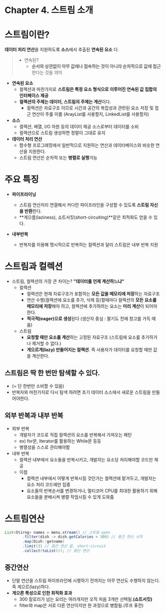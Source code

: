 # Chapter 4. 스트림 소개

# 스트림이란? 

**데이터 처리 연산**을 지원하도록 **소스**에서 추출된 **연속된 요소** 다.

> - 연속된?
>   -  **순서와 상관없이 아무 값에나 접속하는 것이 아니라 순차적으로 값에 접근**한다는 것을 의미

- **연속된 요소**
  - 컬렉션과 마찬가지로 **스트림은 특정 요소 형식으로 이루어진 연속된 값 집합의 인터페이스 제공**
  - **컬렉션의 주제는 데이터, 스트림의 주제는 계산**이다.
    - 컬렉션은 자료구조 이므로 시간과 공간의 복잡성과 관련된 요소 저장 및 접근 연산이 주를 이룸 (ArayList를 사용할지, LinkedList를 사용할지)
- **소스**
  - 컬렉션, 배열, I/O 자원 등의 데이터 제공 소스로부터 데이터를 소비
  - 컬렉션으로 스트림 생성하면 정렬이 그대로 유지
- **데이터 처리 연산**
  - 함수형 프로그래밍에서 일반적으로 지원하는 연산과 데이터베이스와 비슷한 연산을 지원한다.
  - 스트림 연산은 순차적 또는 **병렬로 실행**가능


# 주요 특징

- **파이프라이닝**
  - 스트림 연산끼리 연결해서 커다란 파이프라인을 구성할 수 있도록 **스트림 자신을 반환**한다.
  - **게으름(laziness), 쇼트서킷(short-circuiting)**같은 최적화도 얻을 수 있다.

- **내부반복**
  - 반복자를 이용해 명시적으로 반복하는 컬렉션과 달리 스트림은 내부 반복 지원


# 스트림과 컬렉션

- 스트림, 컬렉션의 가장 큰 차이는?  **"데이터를 언제 계산하느냐"** 
  - 컬렉션 
    - 컬렉션은 현재 자료구조가 포함하는 **모든 값을 메모리에 저장**하는 자료구조
    - 연산 수행(컬렉션에 요소를 추가, 삭제 등)할때마다 컬렉션의 **모든 요소를 메모리에 저장**해야 하고, 컬렉션에 추가하려는 요소는 **미리 계산**이 되어야한다.
    - **적극적(eager)으로 생성**된다 (생산자 중심 : 팔기도 전에 창고를 가득 매움)
  - 스트림
    - **요청할 때만 요소를 계산**하는 고정된 자료구조 (스트림에 요소를 추가하거나 제거할 수 없다.)
    - **게으르게(lazy) 만들어지는 컬렉션**. 즉 사용자가 데이터를 요청할 때만 값을 계산한다.

## 스트림은 딱 한 번만 탐색할 수 있다.  

- (= 단 한번만 소비할 수 있음)
- 반복자와 마찬가지로 다시 탐색 하려면 초기 데이터 소스에서 새로운 스트림을 만들어야한다.

## 외부 반복과 내부 반복

- 외부 반복
  - 개발자가 코드로 직접 컬렉션의 요소를 반복해서 가져오는 패턴
  - ex) for문, Iterator를 활용하는 While문 등등
  - 병렬성을 스스로 관리해야함
- 내부 반복
  - 컬렉션 내부에서 요소들을 반복시키고, 개발자는 요소당 처리해야할 코드만 제공
  - 이점
    - 컬렉션 내부에서 어떻게 반복시킬 것인가는 컬렉션에 맡겨두고, 개발자는 요소 처리 코드에만 집중
    - 요소들의 반복순서를 변경하거나, 멀티코어 CPU를 최대한 활용하기 위해 요소들을 분배시켜 병렬 작업시킬 수 있게 도와줌

# 스트림연산

```java
List<Stirng> names = menu.stream() // 스트림 open
		.filter(dish -> dish.getCalories > 300) // 중간 연산 시작
		.map(Dish::getname)
		.limit(3) // 중간 연산 끝, short-circuit
		.collect(toList()); // 종단 연산
```

## 중간연산

- 단말 연산을 스트림 파이프라인에 시랭하기 전까지는 아무 연산도 수행하지 않는다. 즉 게으르(lazy)하다.
- **게으른 특성으로 인한 최적화 효과**
  - 300 칼로리가 넘는 요리는 여러개지만 오직 처음 3개만 선택됨.**(쇼트서킷)**
  - filter와 map은 서로 다른 연산이지만 한 과정으로 병합됨.(루프 퓨전)



